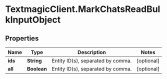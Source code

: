 # TextmagicClient.MarkChatsReadBulkInputObject

## Properties
Name | Type | Description | Notes
------------ | ------------- | ------------- | -------------
**ids** | **String** | Entity ID(s), separated by comma. | [optional] 
**all** | **Boolean** | Entity ID(s), separated by comma. | [optional] 


